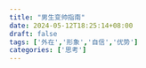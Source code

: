 ```yaml
---
title: "男生变帅指南"
date: 2024-05-12T18:25:14+08:00
draft: false
tags: ['外在','形象','自信','优势']
categories: ['思考']
---
```


